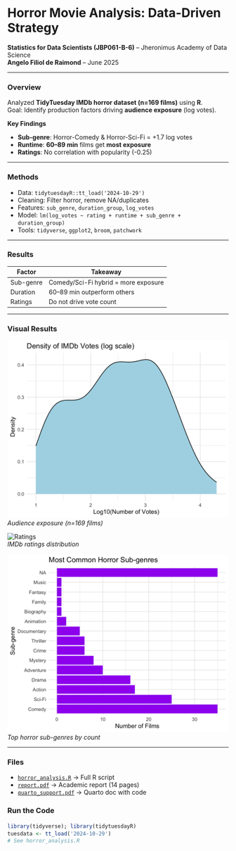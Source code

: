 # Horror Movie Analysis: Data-Driven Strategy

**Statistics for Data Scientists (JBP061-B-6)** – Jheronimus Academy of Data Science  
**Angelo Filiol de Raimond** – June 2025  

---

### Overview  
Analyzed **TidyTuesday IMDb horror dataset (n=169 films)** using **R**.  
Goal: Identify production factors driving **audience exposure** (log votes).  

**Key Findings**  
- **Sub-genre**: Horror-Comedy & Horror-Sci-Fi = +1.7 log votes  
- **Runtime**: **60–89 min** films get **most exposure**  
- **Ratings**: No correlation with popularity (-0.25)  

---

### Methods  
- Data: `tidytuesdayR::tt_load('2024-10-29')`  
- Cleaning: Filter horror, remove NA/duplicates  
- Features: `sub_genre`, `duration_group`, `log_votes`  
- Model: `lm(log_votes ~ rating + runtime + sub_genre + duration_group)`  
- Tools: `tidyverse`, `ggplot2`, `broom`, `patchwork`  

---

### Results  
| Factor       | Takeaway                          |
|--------------|-----------------------------------|
| Sub-genre    | Comedy/Sci-Fi hybrid = more exposure |
| Duration     | 60–89 min outperform others       |
| Ratings      | Do not drive vote count           |

---

### Visual Results  

![Log Votes](images/votes_log_distribution.png)  
*Audience exposure (n=169 films)*

![Ratings](images/ratings_distribution.png)  
*IMDb ratings distribution*

![Sub-genres](images/subgenre_distribution.png)  
*Top horror sub-genres by count*

---

### Files  
- [`horror_analysis.R`](horror_analysis.R) → Full R script  
- [`report.pdf`](report.pdf) → Academic report (14 pages)  
- [`quarto_support.pdf`](quarto_support.pdf) → Quarto doc with code

### Run the Code  
```r
library(tidyverse); library(tidytuesdayR)
tuesdata <- tt_load('2024-10-29')
# See horror_analysis.R
